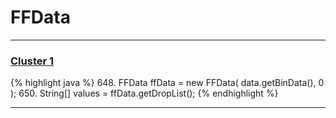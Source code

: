 # FFData

***

### [Cluster 1](./1)
{% highlight java %}
648. FFData ffData = new FFData( data.getBinData(), 0 );
650. String[] values = ffData.getDropList();
{% endhighlight %}

***

